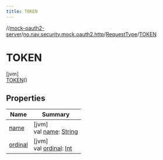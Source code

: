 ```yaml
---
title: TOKEN
---
```

//[mock-oauth2-server](../../../../index.html)/[no.nav.security.mock.oauth2.http](../../index.html)/[RequestType](../index.html)/[TOKEN](index.html)



# TOKEN



[jvm]\
[TOKEN](index.html)()



## Properties


| Name | Summary |
|---|---|
| [name](../../-ssl-keystore/-key-store-type/-p-k-c-s12/index.html#-372974862%2FProperties%2F863300109) | [jvm]<br>val [name](../../-ssl-keystore/-key-store-type/-p-k-c-s12/index.html#-372974862%2FProperties%2F863300109): [String](https://kotlinlang.org/api/latest/jvm/stdlib/kotlin/-string/index.html) |
| [ordinal](../../-ssl-keystore/-key-store-type/-p-k-c-s12/index.html#-739389684%2FProperties%2F863300109) | [jvm]<br>val [ordinal](../../-ssl-keystore/-key-store-type/-p-k-c-s12/index.html#-739389684%2FProperties%2F863300109): [Int](https://kotlinlang.org/api/latest/jvm/stdlib/kotlin/-int/index.html) |

